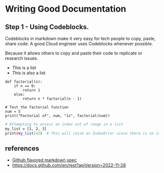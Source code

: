 # Writing Good Documentation

## Step 1 - Using Codeblocks.

Codeblocks in markdown make it very easy for tech people to copy, paste, share code.
A good Cloud engineer uses Codeblocks whenever possible.

Because it allows others to copy and paste their code to replicate or research issues.

- This is a list
- This is also a list

```
def factorial(n):
    if n == 0:
        return 1
    else:
        return n * factorial(n - 1)

# Test the factorial function
num = 5
print("Factorial of", num, "is", factorial(num))
```
```bash
# Attempting to access an index out of range in a list
my_list = [1, 2, 3]
print(my_list[4])  # This will raise an IndexError since there is no index 4 in the list
```
## references

- [Github flavored markdown spec](https://docs.github.com/en)
- https://docs.github.com/en/rest?apiVersion=2022-11-28

